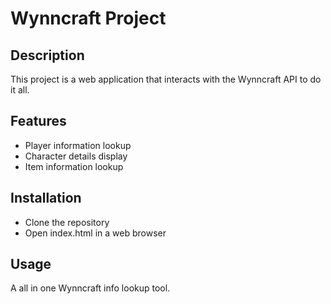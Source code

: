 # Wynncraft Project

## Description

This project is a web application that interacts with the Wynncraft API to do it all.

## Features

- Player information lookup
- Character details display
- Item information lookup

## Installation

- Clone the repository
- Open index.html in a web browser

## Usage

A all in one Wynncraft info lookup tool.

